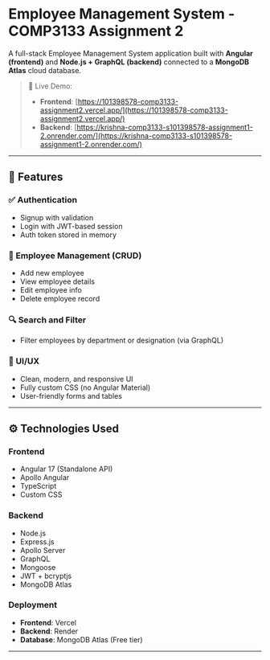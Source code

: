 # Employee Management System - COMP3133 Assignment 2

A full-stack Employee Management System application built with **Angular (frontend)** and **Node.js + GraphQL (backend)** connected to a **MongoDB Atlas** cloud database.

> 🔗 Live Demo:
> - **Frontend**: [https://101398578-comp3133-assignment2.vercel.app/](https://101398578-comp3133-assignment2.vercel.app/)
> - **Backend**: [https://krishna-comp3133-s101398578-assignment1-2.onrender.com/](https://krishna-comp3133-s101398578-assignment1-2.onrender.com/)

---


## 🚀 Features

### ✅ Authentication
- Signup with validation
- Login with JWT-based session
- Auth token stored in memory

### 👥 Employee Management (CRUD)
- Add new employee
- View employee details
- Edit employee info
- Delete employee record

### 🔍 Search and Filter
- Filter employees by department or designation (via GraphQL)

### 💅 UI/UX
- Clean, modern, and responsive UI
- Fully custom CSS (no Angular Material)
- User-friendly forms and tables

---

## ⚙️ Technologies Used

### Frontend
- Angular 17 (Standalone API)
- Apollo Angular
- TypeScript
- Custom CSS

### Backend
- Node.js
- Express.js
- Apollo Server
- GraphQL
- Mongoose
- JWT + bcryptjs
- MongoDB Atlas

### Deployment
- **Frontend**: Vercel
- **Backend**: Render
- **Database**: MongoDB Atlas (Free tier)

---

